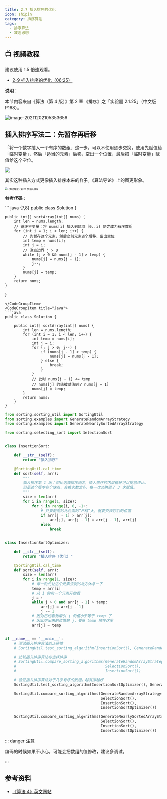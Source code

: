 ```yaml
---
title: 2.7 插入排序的优化
icon: shipin
category: 排序算法
tags:
  - 排序算法  
  - 减治思想
---
```



## :tv: **视频教程** <Badge text="视频" type="warning"/>

建议使用 1.5 倍速观看。

* [2-9 插入排序的优化（06:25）](https://www.bilibili.com/video/BV1y44y1q7MJ?p=9)


**说明**：

本节内容来自《算法（第 4 版）》第 2 章 《排序》之「实验题 2.1.25」（中文版 P168）。

![image-20211202105353656](https://tva1.sinaimg.cn/large/008i3skNgy1gwzav2evuej317m02g3yz.jpg)


## 插入排序写法二：先暂存再后移


「将一个数字插入一个有序的数组」这一步，可以不使用逐步交换，使用先赋值给「临时变量」，然后「适当的元素」后移，空出一个位置，最后把「临时变量」赋值给这个空位。


![](https://tva1.sinaimg.cn/large/008i3skNgy1gwyurgwqeng30af04odkr.gif)


其实这种插入方式更像插入排序本来的样子。《算法导论》上的图更形象。

<img src="https://tva1.sinaimg.cn/large/008i3skNgy1gwyuyr6mtqj30hc0gg0tr.jpg" alt="《算法导论》第 2.1 节 插入排序" style="zoom:50%;" />



**参考代码**：

<CodeGroup>
<CodeGroupItem title="Java">
``` java {7,8}
public class Solution {

    public int[] sortArray(int[] nums) {
        int len = nums.length;
        // 循环不变量：将 nums[i] 插入到区间 [0..i) 使之成为有序数组
        for (int i = 1; i < len; i++) {
            // 先暂存这个元素，然后之前元素逐个后移，留出空位
            int temp = nums[i];
            int j = i;
            // 注意边界 j > 0
            while (j > 0 && nums[j - 1] > temp) {
                nums[j] = nums[j - 1];
                j--;
            }
            nums[j] = temp;
        }
        return nums;
    }
}
```
</CodeGroupItem>
<CodeGroupItem title="Java">
```java
public class Solution {

    public int[] sortArray(int[] nums) {
        int len = nums.length;
        for (int i = 1; i < len; i++) {
            int temp = nums[i];
            int j = i;
            for (; j > 0; j--) {
                if (nums[j - 1] > temp) {
                    nums[j] = nums[j - 1];
                } else {
                    break;
                }
            }
            // 此时 nums[j - 1] <= temp
            // nums[j] 的值被赋值到了 nums[j + 1]
            nums[j] = temp;
        }
        return nums;
    }
}
```
</CodeGroupItem>

<CodeGroupItem title="Python">

``` python
from sorting.sorting_util import SortingUtil
from sorting.examples import GenerateRandomArrayStrategy
from sorting.examples import GenerateNearlySortedArrayStrategy

from sorting.selecting_sort import SelectionSort


class InsertionSort:

    def __str__(self):
        return "插入排序"

    @SortingUtil.cal_time
    def sort(self, arr):
        """
        插入排序第 1 版：相比选择排序而言，插入排序的内层循环可以提前终止。
        但是这个版本有个缺点，交换次数太多，每一次交换做了 3 次赋值。
        """
        size = len(arr)
        for i in range(1, size):
            for j in range(i, 0, -1):
                # 只要前面的比后面的“严格”大，就要交换它们的位置
                if arr[j - 1] > arr[j]:
                    arr[j], arr[j - 1] = arr[j - 1], arr[j]
                else:
                    break


class InsertionSortOptimizer:

    def __str__(self):
        return "插入排序（优化）"

    @SortingUtil.cal_time
    def sort(self, arr):
        size = len(arr)
        for i in range(1, size):
            # 每一轮先让这个元素去别的地方休息一下
            temp = arr[i]
            # 从 i 的前一个元素开始看
            j = i
            while j > 0 and arr[j - 1] > temp:
                arr[j] = arr[j - 1]
                j -= 1
            # 因为已经看到索引 j 的值小于等于 temp 了
            # 因此空出来的位置是 j，要把 temp 放在这里
            arr[j] = temp


if __name__ == '__main__':
    # 测试插入排序算法的正确性
    # SortingUtil.test_sorting_algorithm(InsertionSort(), GenerateRandomArrayStrategy(5000))

    # 比较插入排序算法与选择排序
    # SortingUtil.compare_sorting_algorithms(GenerateRandomArrayStrategy(5000),
    #                                        SelectionSort(),
    #                                        InsertionSort())

    # 验证插入排序算法对于几乎有序的数组，越有序越好
    SortingUtil.test_sorting_algorithm(InsertionSortOptimizer(), GenerateRandomArrayStrategy(5000))

    SortingUtil.compare_sorting_algorithms(GenerateRandomArrayStrategy(5000),
                                           SelectionSort(),
                                           InsertionSort(),
                                           InsertionSortOptimizer())

    SortingUtil.compare_sorting_algorithms(GenerateNearlySortedArrayStrategy(5000),
                                           SelectionSort(),
                                           InsertionSort(),
                                           InsertionSortOptimizer())
```

</CodeGroupItem>
</CodeGroup>

::: danger 注意

编码的时候如果不小心，可能会把数组的值修改，建议多调试。

:::

## 参考资料

+ [《算法 4》英文网站](https://algs4.cs.princeton.edu/21elementary/)

<Utterances />
